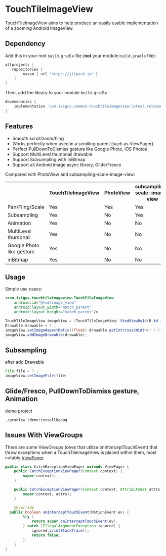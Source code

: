
# TouchTileImageView
TouchTileImageView aims to help produce an easily usable implementation of a zooming Android ImageView.

## Dependency

Add this in your root `build.gradle` file (**not** your module `build.gradle` file):

```gradle
allprojects {
   repositories {
        maven { url "https://jitpack.io" }
    }
}
```

Then, add the library to your module `build.gradle`
```gradle
dependencies {
    implementation 'com.ixigua.common:touchtileimageview:latest.release.here'
}
```

## Features
- Smooth scroll/zoom/fling
- Works perfectly when used in a scrolling parent (such as ViewPager).
- Perfect PullDownToDismiss gesture like Google Photo, iOS Photos
- Support MultiLevel thumbnail drawable
- Support Subsampling with inBitmap
- Support all Android image async library, Glide/Fresco

Compared with PhotoView and subsampling-scale-image-view:
<table>
<tr><th></th><th>TouchTileImageView</th><th>PhotoView</th><th>subsampling-scale-image-view</th></tr>
<tr><td>Pan/Fling/Scale</td><td>Yes</td><td>Yes</td><td>Yes</td></tr>
<tr><td>Subsampling</td><td>Yes</td><td>No</td><td>Yes</td></tr>
<tr><td>Animation</td><td>Yes</td><td>No</td><td>No</td></tr>
<tr><td>MultiLevel thumbnail</td><td>Yes</td><td>No</td><td>No</td></tr>
<tr><td>Google Photo like gesture</td><td>Yes</td><td>No</td><td>No</td></tr>
<tr><td>inBitmap</td><td>Yes</td><td>No</td><td>No</td></tr>
</table>

## Usage
Simple use cases:
```xml
<com.ixigua.touchtileimageview.TouchTileImageView
    android:id="@+id/image_view"
    android:layout_width="match_parent"
    android:layout_height="match_parent"/>
```
```java
TouchTileImageView imageView = (TouchTileImageView) findViewById(R.id.image_view);
Drawable drawable = ? ;
imageView.setImageAspectRatio((float) drawable.getIntrinsicWidth() / (float) drawable.getIntrinsicHeight());
imageView.addImageDrawable(drawable);
```


## Subsampling

after add Drawable

```java
File file = ? ;
imageView.setImageFile(file)
```

## Glide/Fresco, PullDownToDismiss gesture, Animation

demo project

```shell
./gradlew :demo:installDebug
```

## Issues With ViewGroups
There are some ViewGroups (ones that utilize onInterceptTouchEvent) that throw exceptions when a TouchTileImageView is placed within them, most notably [ViewPager](http://developer.android.com/reference/android/support/v4/view/ViewPager.html)
```java
public class CatchExceptionViewPager extends ViewPager {
    public CatchExceptionViewPager(Context context) {
        super(context);
    }

    public CatchExceptionViewPager(Context context, AttributeSet attrs) {
        super(context, attrs);
    }

    @Override
  public boolean onInterceptTouchEvent(MotionEvent ev) {
        try {
            return super.onInterceptTouchEvent(ev);
        } catch (IllegalArgumentException ignored) {
            ignored.printStackTrace();
            return false;
        }
    }
}
```